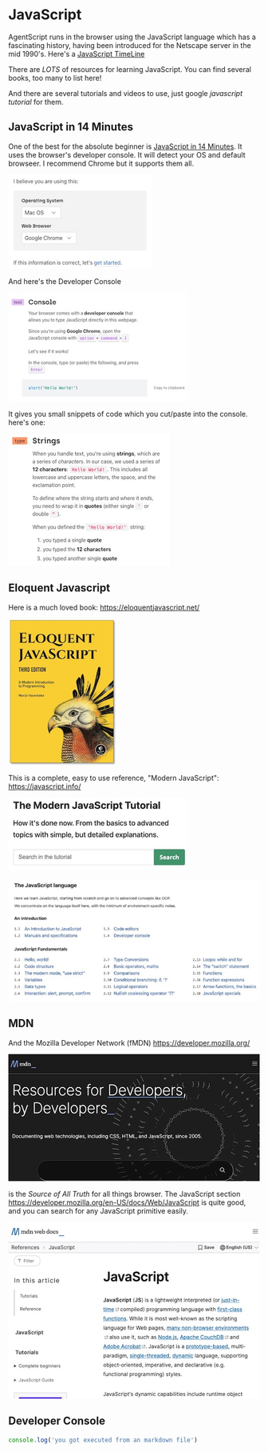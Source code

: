 # JavaScript

AgentScript runs in the browser using the JavaScript language which has a fascinating
history, having been introduced for the Netscape server in the mid 1990's.
Here's a [JavaScript TimeLine](https://www.w3schools.com/js/js_history.asp)

There are _LOTS_ of resources for learning JavaScript. You can find several
books, too many to list here!

And there are several tutorials and videos to use, just google _javascript tutorial_ for them.

## JavaScript in 14 Minutes

One of the best for the absolute beginner is [JavaScript in 14 Minutes](https://jgthms.com/javascript-in-14-minutes). It uses the browser's developer console. It will detect your OS and default browseer. I recommend Chrome but it supports them all.

![Image](static/JS14Min1.jpg)

And here's the Developer Console

![Image](static/JS14Min2.jpg)

It gives you small snippets of code which you cut/paste into the console. here's one:

![Image](static/JS14Min3.jpg)

## Eloquent Javascript

Here is a much loved book: https://eloquentjavascript.net/

![Image](static/Eloquent.jpg)

This is a complete, easy to use reference, "Modern JavaScript": https://javascript.info/

![Image](static/Modern1.jpg)

![Image](static/Modern2.jpg)

## MDN

And the Mozilla Developer Network (fMDN) https://developer.mozilla.org/

![Image](static/MDN1.jpg)

is the _Source of All Truth_ for all things browser. The JavaScript section https://developer.mozilla.org/en-US/docs/Web/JavaScript is quite good, and you can search for any JavaScript primitive easily.

![Image](static/MDN2.jpg)

## Developer Console

```js script
console.log('you got executed from an markdown file')
```
